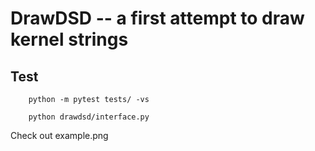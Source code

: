 # DrawDSD -- a first attempt to draw kernel strings

## Test
```
    python -m pytest tests/ -vs
```

```
    python drawdsd/interface.py
```

Check out example.png

